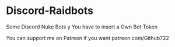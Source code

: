 # Discord-Raidbots
Some Discord Nuke Bots
y
You have to insert a Own Bot Token 


You can support me on Patreon if you want patreon.com/Github722
